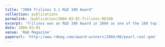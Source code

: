 ```yaml
---
title: "2004 Trilinos 3.1 R&D 100 Award"
collection: publications
permalink: /publication/2004-03-01-Trilinos-RD100
excerpt: 'Trilinos won an R&D 100 Award in 2004 as one of the 100 top innovative products.'
date: 2004-03-01
venue: 'R&D Magazine'
paperurl: 'http://www.rdmag.com/award-winners/2004/08/pearl-real-gem'
---
```

